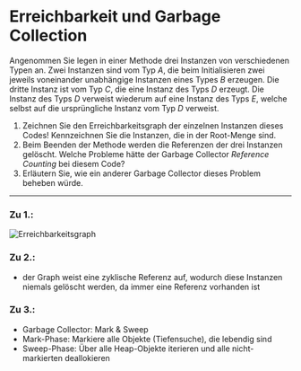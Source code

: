 # Erreichbarkeit und Garbage Collection
Angenommen Sie legen in einer Methode drei Instanzen von verschiedenen Typen an. Zwei Instanzen sind vom Typ _A_, die beim Initialisieren zwei jeweils voneinander unabhängige Instanzen eines Types _B_ erzeugen. Die dritte Instanz ist vom Typ _C_, die eine Instanz des Typs _D_ erzeugt. Die Instanz des Typs _D_ verweist wiederum auf eine Instanz des Typs _E_, welche selbst auf die ursprüngliche Instanz vom Typ _D_ verweist.
1. Zeichnen Sie den Erreichbarkeitsgraph der einzelnen Instanzen dieses Codes! Kennzeichnen Sie die Instanzen, die in der Root-Menge sind.
2. Beim Beenden der Methode werden die Referenzen der drei Instanzen gelöscht. Welche Probleme hätte der Garbage Collector _Reference Counting_ bei diesem Code?
3. Erläutern Sie, wie ein anderer Garbage Collector dieses Problem beheben würde.
---
### Zu 1.:
![Erreichbarkeitsgraph](https://cdn.discordapp.com/attachments/573590738634277029/968136994158964756/image.png)
### Zu 2.:
- der Graph weist eine zyklische Referenz auf, wodurch diese Instanzen niemals gelöscht werden, da immer eine Referenz vorhanden ist
### Zu 3.:
- Garbage Collector: Mark & Sweep
- Mark-Phase: Markiere alle Objekte (Tiefensuche), die lebendig sind
- Sweep-Phase: Über alle Heap-Objekte iterieren und alle nicht-markierten deallokieren
